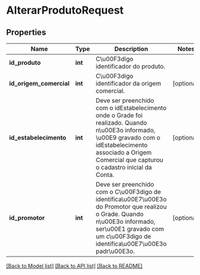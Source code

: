 # AlterarProdutoRequest

## Properties
Name | Type | Description | Notes
------------ | ------------- | ------------- | -------------
**id_produto** | **int** | C\u00F3digo identificador do produto. | 
**id_origem_comercial** | **int** | C\u00F3digo identificador da origem comercial. | [optional] 
**id_estabelecimento** | **int** | Deve ser preenchido com o idEstabelecimento onde o Grade foi realizado. Quando n\u00E3o informado, \u00E9 gravado com o idEstabelecimento associado a Origem Comercial que capturou o cadastro inicial da Conta. | [optional] 
**id_promotor** | **int** | Deve ser preenchido com o C\u00F3digo de identifica\u00E7\u00E3o do Promotor que realizou o Grade. Quando n\u00E3o informado, ser\u00E1 gravado com um c\u00F3digo de identifica\u00E7\u00E3o padr\u00E3o. | [optional] 

[[Back to Model list]](../README.md#documentation-for-models) [[Back to API list]](../README.md#documentation-for-api-endpoints) [[Back to README]](../README.md)


